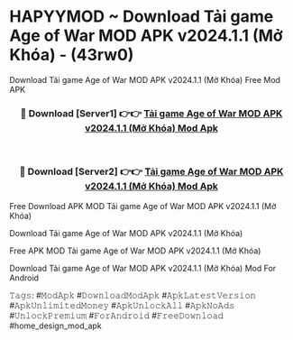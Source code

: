 # HAPYYMOD ~ Download Tải game Age of War MOD APK v2024.1.1 (Mở Khóa) - (43rw0)
Download Tải game Age of War MOD APK v2024.1.1 (Mở Khóa) Free Mod APK

<div align="center">
<h3>🔴 Download [Server1] 👉👉 <a href="https://apk-comot.site?title=Tải_game_Age_of_War_MOD_APK_v2024.1.1_(Mở_Khóa)">Tải game Age of War MOD APK v2024.1.1 (Mở Khóa) Mod Apk</a></h3><br>

<h3>🔴 Download [Server2] 👉👉 <a href="https://apk-comot.site?title=Tải_game_Age_of_War_MOD_APK_v2024.1.1_(Mở_Khóa)">Tải game Age of War MOD APK v2024.1.1 (Mở Khóa) Mod Apk</a></h3>
</div>


Free Download APK MOD Tải game Age of War MOD APK v2024.1.1 (Mở Khóa)

Download Tải game Age of War MOD APK v2024.1.1 (Mở Khóa) 

Free APK MOD Tải game Age of War MOD APK v2024.1.1 (Mở Khóa) 

Download Tải game Age of War MOD APK v2024.1.1 (Mở Khóa) Mod For Android

𝚃𝚊𝚐𝚜: #𝙼𝚘𝚍𝙰𝚙𝚔 #𝙳𝚘𝚠𝚗𝚕𝚘𝚊𝚍𝙼𝚘𝚍𝙰𝚙𝚔 #𝙰𝚙𝚔𝙻𝚊𝚝𝚎𝚜𝚝𝚅𝚎𝚛𝚜𝚒𝚘𝚗 #𝙰𝚙𝚔𝚄𝚗𝚕𝚒𝚖𝚒𝚝𝚎𝚍𝙼𝚘𝚗𝚎𝚢 #𝙰𝚙𝚔𝚄𝚗𝚕𝚘𝚌𝚔𝙰𝚕𝚕 #𝙰𝚙𝚔𝙽𝚘𝙰𝚍𝚜 #𝚄𝚗𝚕𝚘𝚌𝚔𝙿𝚛𝚎𝚖𝚒𝚞𝚖 #𝙵𝚘𝚛𝙰𝚗𝚍𝚛𝚘𝚒𝚍 #𝙵𝚛𝚎𝚎𝙳𝚘𝚠𝚗𝚕𝚘𝚊𝚍 #home_design_mod_apk